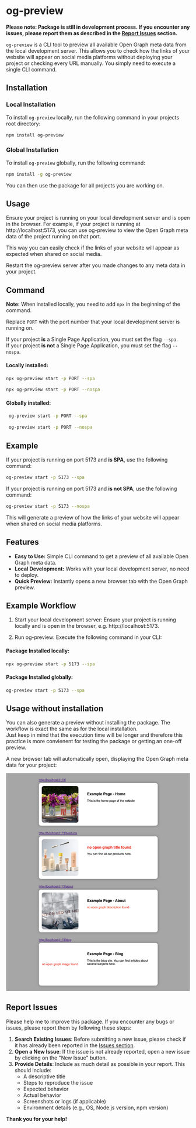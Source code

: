 # og-preview

**Please note: Package is still in development process. If you encounter any issues, please report them as described in the [Report Issues](#report-issues) section.**

`og-preview` is a CLI tool to preview all available Open Graph meta data from the local development server. This allows you to check how the links of your website will appear on social media platforms without deploying your project or checking every URL manually. You simply need to execute a single CLI command.

## Installation

### Local Installation

To install `og-preview` locally, run the following command in your projects root directory:

```sh
npm install og-preview
```

### Global Installation

To install `og-preview` globally, run the following command:

```sh
npm install -g og-preview
```

You can then use the package for all projects you are working on.

## Usage

Ensure your project is running on your local development server and is open in the browser. For example, if your project is running at http://localhost:5173, you can use og-preview to view the Open Graph meta data of the project running on that port.

This way you can easily check if the links of your website will appear as expected when shared on social media.

Restart the og-preview server after you made changes to any meta data in your project.

## Command

**Note:** When installed locally, you need to add `npx` in the beginning of the command.

Replace `PORT` with the port number that your local development server is running on.

If your project **is** a Single Page Application, you must set the flag <nobr>`--spa`</nobr>.<br>
If your project **is not** a Single Page Application, you must set the flag <nobr>`--nospa`</nobr>.

#### Locally installed:

```sh
npx og-preview start -p PORT --spa
```

```sh
npx og-preview start -p PORT --nospa
```

#### Globally installed:

```sh
 og-preview start -p PORT --spa
```

```sh
 og-preview start -p PORT --nospa
```

## Example

If your project is running on port 5173 and **is SPA**, use the following command:

```sh
og-preview start -p 5173 --spa
```

If your project is running on port 5173 and **is not SPA**, use the following command:

```sh
og-preview start -p 5173 --nospa
```

This will generate a preview of how the links of your website will appear when shared on social media platforms.

## Features

- **Easy to Use:** Simple CLI command to get a preview of all available Open Graph meta data.
- **Local Development:** Works with your local development server, no need to deploy.
- **Quick Preview:** Instantly opens a new browser tab with the Open Graph preview.

## Example Workflow

1. Start your local development server: Ensure your project is running locally and is open in the browser, e.g. http://localhost:5173.

2. Run og-preview: Execute the following command in your CLI:

#### Package Installed locally:

```sh
npx og-preview start -p 5173 --spa
```

#### Package Installed globally:

```sh
og-preview start -p 5173 --spa
```

## Usage without installation

You can also generate a preview without installing the package. The workflow is exact the same as for the local installation. <br>
Just keep in mind that the execution time will be longer and therefore this practice is more convienent for testing the package or getting an one-off preview.

A new browser tab will automatically open, displaying the Open Graph meta data for your project:

![Open Graph Preview](./src/images/og-preview-example.png)

## Report Issues

Please help me to improve this package.
If you encounter any bugs or issues, please report them by following these steps:

1. **Search Existing Issues**: Before submitting a new issue, please check if it has already been reported in the [Issues section](https://github.com/marcorosenbaum/og-preview/issues).
2. **Open a New Issue**: If the issue is not already reported, open a new issue by clicking on the "New Issue" button.
3. **Provide Details**: Include as much detail as possible in your report. This should include:
   - A descriptive title
   - Steps to reproduce the issue
   - Expected behavior
   - Actual behavior
   - Screenshots or logs (if applicable)
   - Environment details (e.g., OS, Node.js version, npm version)

**Thank you for your help!**
